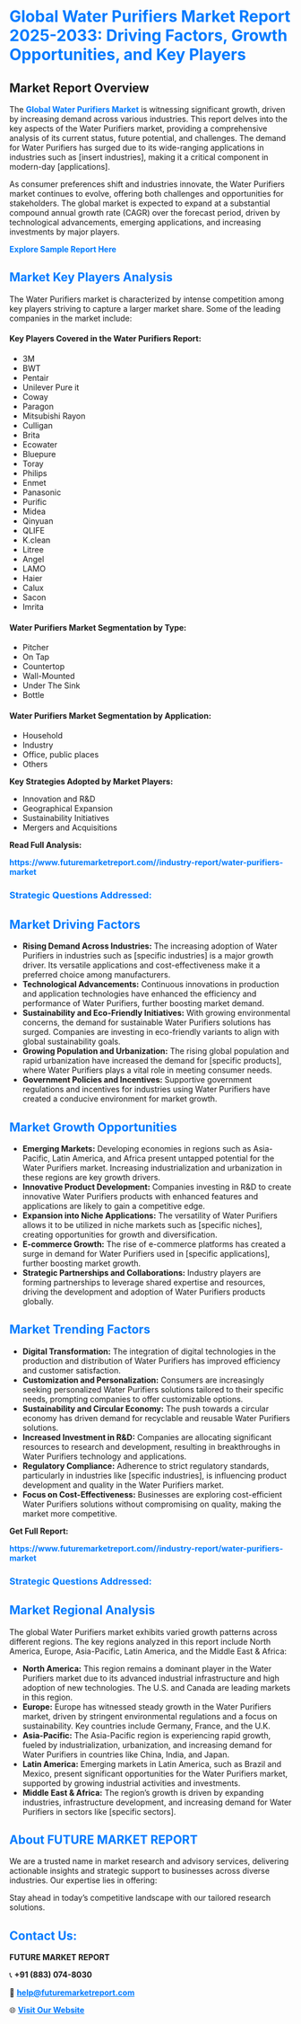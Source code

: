 <h1 style="color: #007BFF;">Global Water Purifiers Market Report 2025-2033: Driving Factors, Growth Opportunities, and Key Players</h1>

<section id="overview">
<h2>Market Report Overview</h2>
<p>The <a href="https://www.futuremarketreport.com//industry-report/water-purifiers-market" style="color: #007BFF; text-decoration: none;"><strong>Global Water Purifiers Market</strong></a> is witnessing significant growth, driven by increasing demand across various industries. This report delves into the key aspects of the Water Purifiers market, providing a comprehensive analysis of its current status, future potential, and challenges. The demand for Water Purifiers has surged due to its wide-ranging applications in industries such as [insert industries], making it a critical component in modern-day [applications].</p>
<p>As consumer preferences shift and industries innovate, the Water Purifiers market continues to evolve, offering both challenges and opportunities for stakeholders. The global market is expected to expand at a substantial compound annual growth rate (CAGR) over the forecast period, driven by technological advancements, emerging applications, and increasing investments by major players.</p>
</section>

<section id="overview">
<p><a href="https://www.futuremarketreport.com//request-sample/reportId=85922" style="color: #007BFF; text-decoration: none;"><strong>Explore Sample Report Here</strong></a></p>
</section>

<section id="key-players">
<h2 style="color: #007BFF;">Market Key Players Analysis</h2>
<p>The Water Purifiers market is characterized by intense competition among key players striving to capture a larger market share. Some of the leading companies in the market include:</p>
<h4>Key Players Covered in the Water Purifiers Report:</h4>
<ul><li>3M</li><li>BWT</li><li>Pentair</li><li>Unilever Pure it</li><li>Coway</li><li>Paragon</li><li>Mitsubishi Rayon</li><li>Culligan</li><li>Brita</li><li>Ecowater</li><li>Bluepure</li><li>Toray</li><li>Philips</li><li>Enmet</li><li>Panasonic</li><li>Purific</li><li>Midea</li><li>Qinyuan</li><li>QLIFE</li><li>K.clean</li><li>Litree</li><li>Angel</li><li>LAMO</li><li>Haier</li><li>Calux</li><li>Sacon</li><li>Imrita</li></ul>
<h4>Water Purifiers Market Segmentation by Type:</h4>
<ul><li>Pitcher</li><li>On Tap</li><li>Countertop</li><li>Wall-Mounted</li><li>Under The Sink</li><li>Bottle</li></ul>

<h4>Water Purifiers Market Segmentation by Application:</h4>
<ul><li>Household</li><li>Industry</li><li>Office, public places</li><li>Others</li></ul>
<p><strong>Key Strategies Adopted by Market Players:</strong></p>
<ul>
<li>Innovation and R&D</li>
<li>Geographical Expansion</li>
<li>Sustainability Initiatives</li>
<li>Mergers and Acquisitions</li>
</ul>
</section>

<section>
<p><strong>Read Full Analysis: </strong></p><a href="https://www.futuremarketreport.com//industry-report/water-purifiers-market" style="color: #007BFF; text-decoration: none;"><strong>https://www.futuremarketreport.com//industry-report/water-purifiers-market</strong></a>
<h3 style="color: #007BFF;">Strategic Questions Addressed:</h3>
</section>

<section id="driving-factors">
<h2 style="color: #007BFF;">Market Driving Factors</h2>
<ul>
<li><strong>Rising Demand Across Industries:</strong> The increasing adoption of Water Purifiers in industries such as [specific industries] is a major growth driver. Its versatile applications and cost-effectiveness make it a preferred choice among manufacturers.</li>
<li><strong>Technological Advancements:</strong> Continuous innovations in production and application technologies have enhanced the efficiency and performance of Water Purifiers, further boosting market demand.</li>
<li><strong>Sustainability and Eco-Friendly Initiatives:</strong> With growing environmental concerns, the demand for sustainable Water Purifiers solutions has surged. Companies are investing in eco-friendly variants to align with global sustainability goals.</li>
<li><strong>Growing Population and Urbanization:</strong> The rising global population and rapid urbanization have increased the demand for [specific products], where Water Purifiers plays a vital role in meeting consumer needs.</li>
<li><strong>Government Policies and Incentives:</strong> Supportive government regulations and incentives for industries using Water Purifiers have created a conducive environment for market growth.</li>
</ul>
</section>

<section id="growth-opportunities">
<h2 style="color: #007BFF;">Market Growth Opportunities</h2>
<ul>
<li><strong>Emerging Markets:</strong> Developing economies in regions such as Asia-Pacific, Latin America, and Africa present untapped potential for the Water Purifiers market. Increasing industrialization and urbanization in these regions are key growth drivers.</li>
<li><strong>Innovative Product Development:</strong> Companies investing in R&D to create innovative Water Purifiers products with enhanced features and applications are likely to gain a competitive edge.</li>
<li><strong>Expansion into Niche Applications:</strong> The versatility of Water Purifiers allows it to be utilized in niche markets such as [specific niches], creating opportunities for growth and diversification.</li>
<li><strong>E-commerce Growth:</strong> The rise of e-commerce platforms has created a surge in demand for Water Purifiers used in [specific applications], further boosting market growth.</li>
<li><strong>Strategic Partnerships and Collaborations:</strong> Industry players are forming partnerships to leverage shared expertise and resources, driving the development and adoption of Water Purifiers products globally.</li>
</ul>
</section>

<section id="trending-factors">
<h2 style="color: #007BFF;">Market Trending Factors</h2>
<ul>
<li><strong>Digital Transformation:</strong> The integration of digital technologies in the production and distribution of Water Purifiers has improved efficiency and customer satisfaction.</li>
<li><strong>Customization and Personalization:</strong> Consumers are increasingly seeking personalized Water Purifiers solutions tailored to their specific needs, prompting companies to offer customizable options.</li>
<li><strong>Sustainability and Circular Economy:</strong> The push towards a circular economy has driven demand for recyclable and reusable Water Purifiers solutions.</li>
<li><strong>Increased Investment in R&D:</strong> Companies are allocating significant resources to research and development, resulting in breakthroughs in Water Purifiers technology and applications.</li>
<li><strong>Regulatory Compliance:</strong> Adherence to strict regulatory standards, particularly in industries like [specific industries], is influencing product development and quality in the Water Purifiers market.</li>
<li><strong>Focus on Cost-Effectiveness:</strong> Businesses are exploring cost-efficient Water Purifiers solutions without compromising on quality, making the market more competitive.</li>
</ul>
</section>

<section>
<p><strong>Get Full Report: </strong></p><a href="https://www.futuremarketreport.com//industry-report/water-purifiers-market" style="color: #007BFF; text-decoration: none;"><strong>https://www.futuremarketreport.com//industry-report/water-purifiers-market</strong></a>
<h3 style="color: #007BFF;">Strategic Questions Addressed:</h3>
</section>


<section id="regional-analysis">
<h2 style="color: #007BFF;">Market Regional Analysis</h2>
<p>The global Water Purifiers market exhibits varied growth patterns across different regions. The key regions analyzed in this report include North America, Europe, Asia-Pacific, Latin America, and the Middle East & Africa:</p>
<ul>
<li><strong>North America:</strong> This region remains a dominant player in the Water Purifiers market due to its advanced industrial infrastructure and high adoption of new technologies. The U.S. and Canada are leading markets in this region.</li>
<li><strong>Europe:</strong> Europe has witnessed steady growth in the Water Purifiers market, driven by stringent environmental regulations and a focus on sustainability. Key countries include Germany, France, and the U.K.</li>
<li><strong>Asia-Pacific:</strong> The Asia-Pacific region is experiencing rapid growth, fueled by industrialization, urbanization, and increasing demand for Water Purifiers in countries like China, India, and Japan.</li>
<li><strong>Latin America:</strong> Emerging markets in Latin America, such as Brazil and Mexico, present significant opportunities for the Water Purifiers market, supported by growing industrial activities and investments.</li>
<li><strong>Middle East & Africa:</strong> The region’s growth is driven by expanding industries, infrastructure development, and increasing demand for Water Purifiers in sectors like [specific sectors].</li>
</ul>
</section>

<footer>
<h2 style="color: #007BFF;">About FUTURE MARKET REPORT</h2>
<p>We are a trusted name in market research and advisory services, delivering actionable insights and strategic support to businesses across diverse industries. Our expertise lies in offering:</p>

<p>Stay ahead in today’s competitive landscape with our tailored research solutions.</p>

<h2 style="color: #007BFF;">Contact Us:</h2>
<p><strong>FUTURE MARKET REPORT</strong></p>
<p>📞 <strong>+91 (883) 074-8030</strong></p>
<p>📧 <strong><a href="mailto:help@futuremarketreport.com" style="color: #007BFF;">help@futuremarketreport.com</a></strong></p>
<p>🌐 <strong><a href="https://www.futuremarketreport.com/" style="color: #007BFF;">Visit Our Website</a></strong></p>
</footer>